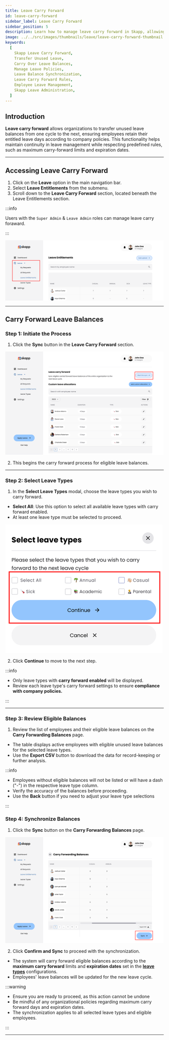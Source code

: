 ```yaml
---
title: Leave Carry Forward
id: leave-carry-forward
sidebar_label: Leave Carry Forward
sidebar_position: 5
description: Learn how to manage leave carry forward in Skapp, allowing employees to transfer unused leave balances to the next cycle in accordance with company policies and predefined rules.
image: ../../src/images/thumbnails/leave/leave-carry-forward-thumbnail.png
keywords:
  [
    Skapp Leave Carry Forward,
    Transfer Unused Leave,
    Carry Over Leave Balances,
    Manage Leave Policies,
    Leave Balance Synchronization,
    Leave Carry Forward Rules,
    Employee Leave Management,
    Skapp Leave Administration,
  ]
---
```


## Introduction

**Leave carry forward** allows organizations to transfer unused leave balances from one cycle to the next, ensuring employees retain their entitled leave days according to company policies. This functionality helps maintain continuity in leave management while respecting predefined rules, such as maximum carry-forward limits and expiration dates.

---

## Accessing Leave Carry Forward

1. Click on the **Leave** option in the main navigation bar.
2. Select **Leave Entitlements** from the submenu.
3. Scroll down to the **Leave Carry Forward** section, located beneath the Leave Entitlements section.

:::info

Users with the `Super Admin` & `Leave Admin` roles can manage leave carry foraward.

:::

![Carry Foraward Navigation](../../src/images/leave/leave-entitlements-navigation.png)

---

## Carry Forward Leave Balances

### Step 1: Initiate the Process

1. Click the **Sync** button in the **Leave Carry Forward** section.

![Carry Foraward Sync](../../src/images/leave/sync-button.png)

2. This begins the carry forward process for eligible leave balances.

---

### Step 2: Select Leave Types

1. In the **Select Leave Types** modal, choose the leave types you wish to carry forward.

- **Select All**: Use this option to select all available leave types with carry forward enabled.
- At least one leave type must be selected to proceed.

![Select Leave types](../../src/images/leave/select-leave-type.png)

2. Click **Continue** to move to the next step.

:::info

- Only leave types with **carry forward enabled** will be displayed.
- Review each leave type's carry forward settings to ensure **compliance with company policies.**

:::

---

### Step 3: Review Eligible Balances

1. Review the list of employees and their eligible leave balances on the **Carry Forwarding Balances** page.

- The table displays active employees with eligible unused leave balances for the selected leave types.
- Use the **Export CSV** button to download the data for record-keeping or further analysis.

:::info

- Employees without eligible balances will not be listed or will have a dash ("-") in the respective leave type column.
- Verify the accuracy of the balances before proceeding.
- Use the **Back** button if you need to adjust your leave type selections

:::

### Step 4: Synchronize Balances

1. Click the **Sync** button on the **Carry Forwarding Balances** page.

![Review and Sync](../../src/images/leave/review-and-sync.png)

2. Click **Confirm and Sync** to proceed with the synchronization.

- The system will carry forward eligible balances according to the **maximum carry forward** limits and **expiration dates** set in the **[leave types](leave-types)** configurations.
- Employees' leave balances will be updated for the new leave cycle.

:::warning

- Ensure you are ready to proceed, as this action cannot be undone
- Be mindful of any organizational policies regarding maximum carry forward days and expiration dates.
- The synchronization applies to all selected leave types and eligible employees.

:::

---
